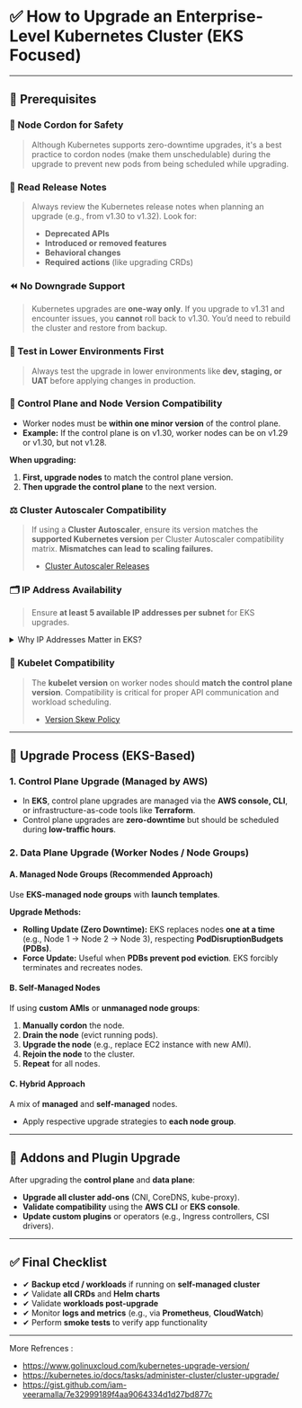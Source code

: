 # ✅ How to Upgrade an Enterprise-Level Kubernetes Cluster (EKS Focused)

---

## 📌 Prerequisites

### 🛑 Node Cordon for Safety
> Although Kubernetes supports zero-downtime upgrades, it's a best practice to cordon nodes (make them unschedulable) during the upgrade to prevent new pods from being scheduled while upgrading.

### 📖 Read Release Notes
> Always review the Kubernetes release notes when planning an upgrade (e.g., from v1.30 to v1.32). Look for:
> - **Deprecated APIs**
> - **Introduced or removed features**
> - **Behavioral changes**
> - **Required actions** (like upgrading CRDs)

### ⏪ No Downgrade Support
> Kubernetes upgrades are **one-way only**. If you upgrade to v1.31 and encounter issues, you **cannot** roll back to v1.30. You’d need to rebuild the cluster and restore from backup.

### 🧪 Test in Lower Environments First
> Always test the upgrade in lower environments like **dev, staging, or UAT** before applying changes in production.

### 🔄 Control Plane and Node Version Compatibility
- Worker nodes must be **within one minor version** of the control plane.
- **Example:** If the control plane is on v1.30, worker nodes can be on v1.29 or v1.30, but not v1.28.

**When upgrading:**
1. **First, upgrade nodes** to match the control plane version.
2. **Then upgrade the control plane** to the next version.

### ⚖️ Cluster Autoscaler Compatibility
> If using a **Cluster Autoscaler**, ensure its version matches the **supported Kubernetes version** per Cluster Autoscaler compatibility matrix. **Mismatches can lead to scaling failures.**  
> - [Cluster Autoscaler Releases](https://github.com/kubernetes/autoscaler#releases)

### 🗂️ IP Address Availability
> Ensure **at least 5 available IP addresses per subnet** for EKS upgrades.

<details>
<summary>Why IP Addresses Matter in EKS?</summary>

- **Scaling and Replacement of Nodes:** During node upgrades, old nodes are drained, and new ones are brought up. If you are replacing nodes or scaling up your cluster, you need available IP addresses for the new pods and nodes.
- **Pod IP Addressing:** If you're using the Amazon VPC CNI (default for EKS), each pod gets a VPC IP address. If your subnet is near capacity, upgrades and scaling can fail due to IP exhaustion.

**Best Practice:**  
- Ensure adequate IP address availability in your VPC subnet before upgrading or scaling your EKS cluster.
- Amazon recommends having at least 10% more available IP addresses than your current usage, especially if you are using the Amazon VPC CNI.
</details>

### 🔗 Kubelet Compatibility
> The **kubelet version** on worker nodes should **match the control plane version**. Compatibility is critical for proper API communication and workload scheduling.  
> - [Version Skew Policy](https://kubernetes.io/releases/version-skew-policy/)

---

## 🚀 Upgrade Process (EKS-Based)

### 1. Control Plane Upgrade (Managed by AWS)

- In **EKS**, control plane upgrades are managed via the **AWS console, CLI**, or infrastructure-as-code tools like **Terraform**.
- Control plane upgrades are **zero-downtime** but should be scheduled during **low-traffic hours**.

### 2. Data Plane Upgrade (Worker Nodes / Node Groups)

#### A. Managed Node Groups (**Recommended Approach**)
Use **EKS-managed node groups** with **launch templates**.

**Upgrade Methods:**
- **Rolling Update (Zero Downtime):** EKS replaces nodes **one at a time** (e.g., Node 1 → Node 2 → Node 3), respecting **PodDisruptionBudgets (PDBs)**.
- **Force Update:** Useful when **PDBs prevent pod eviction**. EKS forcibly terminates and recreates nodes.

#### B. Self-Managed Nodes

If using **custom AMIs** or **unmanaged node groups**:
1. **Manually cordon** the node.
2. **Drain the node** (evict running pods).
3. **Upgrade the node** (e.g., replace EC2 instance with new AMI).
4. **Rejoin the node** to the cluster.
5. **Repeat** for all nodes.

#### C. Hybrid Approach

A mix of **managed** and **self-managed** nodes.
- Apply respective upgrade strategies to **each node group**.

---

## 🔌 Addons and Plugin Upgrade

After upgrading the **control plane** and **data plane**:
- **Upgrade all cluster add-ons** (CNI, CoreDNS, kube-proxy).
- **Validate compatibility** using the **AWS CLI** or **EKS console**.
- **Update custom plugins** or operators (e.g., Ingress controllers, CSI drivers).

---

## ✅ Final Checklist

- ✔ **Backup etcd / workloads** if running on **self-managed cluster**
- ✔ Validate **all CRDs** and **Helm charts**
- ✔ Validate **workloads post-upgrade**
- ✔ Monitor **logs and metrics** (e.g., via **Prometheus**, **CloudWatch**)
- ✔ Perform **smoke tests** to verify app functionality

---

More Refrences : 

- https://www.golinuxcloud.com/kubernetes-upgrade-version/
- https://kubernetes.io/docs/tasks/administer-cluster/cluster-upgrade/
- https://gist.github.com/iam-veeramalla/7e32999189f4aa9064334d1d27bd877c